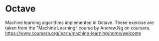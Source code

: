 # Octave
Machine learning algorithms implemented in Octave.
These exercise are taken from the "Machine Learning" course by Andrew.Ng on coursera.
https://www.coursera.org/learn/machine-learning/home/welcome
